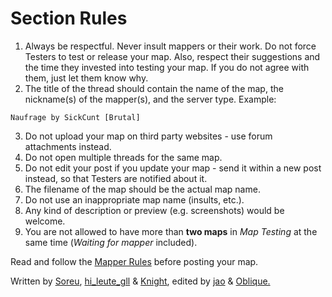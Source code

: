 # Section Rules

1. Always be respectful. Never insult mappers or their work. Do not force Testers to test or release your map. Also, respect their suggestions and the time they invested into testing your map. If you do not agree with them, just let them know why.
2. The title of the thread should contain the name of the map, the nickname(s) of the mapper(s), and the server type.
Example:
```
Naufrage by SickCunt [Brutal]
```
3. Do not upload your map on third party websites - use forum attachments instead.
4. Do not open multiple threads for the same map.
5. Do not edit your post if you update your map -  send it within a new post instead, so that Testers are notified about it.
6. The filename of the map should be the actual map name.
7. Do not use an inappropriate map name (insults, etc.).
8. Any kind of description or preview (e.g. screenshots) would be welcome.
9. You are not allowed to have more than **two maps** in *Map Testing* at the same time (*Waiting for mapper* included).

Read and follow the [Mapper Rules](Mapper%20Rules.md) before posting your map.

Written by [Soreu](https://forum.ddnet.tw/memberlist.php?mode=viewprofile&u=247), [hi_leute_gll](https://forum.ddnet.tw/memberlist.php?mode=viewprofile&u=197) & [Knight](https://forum.ddnet.tw/memberlist.php?mode=viewprofile&u=436), edited by [jao](https://forum.ddnet.tw/memberlist.php?mode=viewprofile&u=1291) & [Oblique.](https://forum.ddnet.tw/memberlist.php?mode=viewprofile&u=531)
